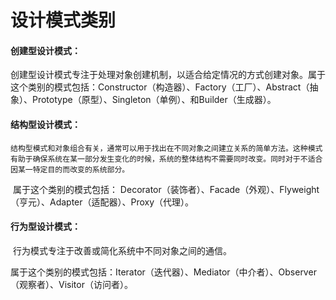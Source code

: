 # 设计模式类别

#### 创建型设计模式：

​	创建型设计模式专注于处理对象创建机制，以适合给定情况的方式创建对象。属于这个类别的模式包括：Constructor（构造器）、Factory（工厂）、Abstract（抽象）、Prototype（原型）、Singleton（单例）、和Builder（生成器）。

#### 结构型设计模式：

 	结构型模式和对象组合有关，通常可以用于找出在不同对象之间建立关系的简单方法。这种模式有助于确保系统在某一部分发生变化的时候，系统的整体结构不需要同时改变。同时对于不适合因某一特定目的而改变的系统部分。

​	属于这个类别的模式包括： Decorator（装饰者）、Facade（外观）、Flyweight（亨元）、Adapter（适配器）、Proxy（代理）。

#### 行为型设计模式：

​	行为模式专注于改善或简化系统中不同对象之间的通信。

​	属于这个类别的模式包括：Iterator（迭代器）、Mediator（中介者）、Observer（观察者）、Visitor（访问者）。